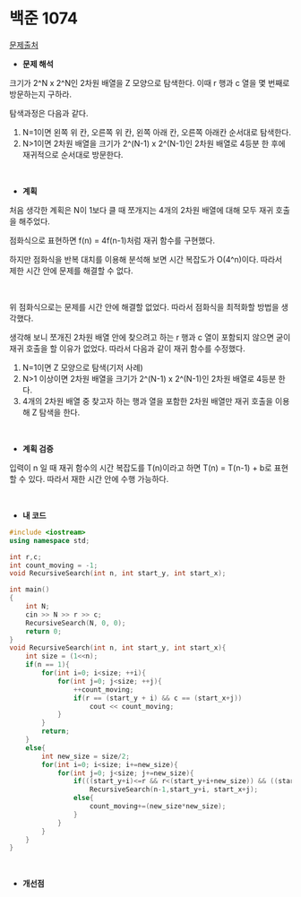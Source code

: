 # 백준 1074

[문제출처](https://www.acmicpc.net/problem/1074)

- **문제 해석**

크기가 2^N x 2^N인 2차원 배열을 Z 모양으로 탐색한다. 이때 r 행과 c 열을 몇 번째로 방문하는지 구하라.

탐색과정은 다음과 같다. 

1. N=1이면  왼쪽 위 칸, 오른쪽 위 칸, 왼쪽 아래 칸, 오른쪽 아래칸 순서대로 탐색한다. 
2. N>1이면 2차원 배열을 크기가 2^(N-1) x 2^(N-1)인 2차원 배열로 4등분 한 후에 재귀적으로 순서대로 방문한다. 

<br/>

- **계획**

처음 생각한 계획은 N이 1보다 클 때 쪼개지는 4개의 2차원 배열에 대해 모두 재귀 호출을 해주었다. 

점화식으로 표현하면 f(n) = 4f(n-1)처럼 재귀 함수를 구현했다. 

하지만 점화식을 반복 대치를 이용해 분석해 보면 시간 복잡도가 O(4^n)이다. 따라서 제한 시간 안에 문제를 해결할 수 없다.

<br/>

위 점화식으로는 문제를 시간 안에 해결할 없었다. 따라서 점화식을 최적화할 방법을 생각했다. 

생각해 보니 쪼개진 2차원 배열 안에 찾으려고 하는 r 행과 c 열이 포함되지 않으면 굳이 재귀 호출을 할 이유가 없었다. 따라서 다음과 같이 재귀 함수를 수정했다. 

1. N=1이면 Z 모양으로 탐색(기저 사례)
2. N>1 이상이면 2차원 배열을 크기가 2^(N-1) x 2^(N-1)인 2차원 배열로 4등분 한다. 
3. 4개의 2차원 배열 중 찾고자 하는 행과 열을 포함한 2차원 배열만 재귀 호출을 이용해 Z 탐색을 한다. 

<br/>

- **계획 검증**

입력이 n 일 때 재귀 함수의 시간 복잡도를 T(n)이라고 하면 T(n) = T(n-1) + b로 표현 할 수 있다. 따라서 재한 시간 안에 수행 가능하다. 

<br/>

- **내 코드**

```c++
#include <iostream>
using namespace std;

int r,c;
int count_moving = -1;
void RecursiveSearch(int n, int start_y, int start_x);

int main()
{
    int N;
    cin >> N >> r >> c;
    RecursiveSearch(N, 0, 0);
    return 0;
}
void RecursiveSearch(int n, int start_y, int start_x){
    int size = (1<<n);
    if(n == 1){
        for(int i=0; i<size; ++i){
            for(int j=0; j<size; ++j){
                ++count_moving;
                if(r == (start_y + i) && c == (start_x+j))
                    cout << count_moving;
            }
        }
        return;
    }
    else{
        int new_size = size/2;
        for(int i=0; i<size; i+=new_size){
            for(int j=0; j<size; j+=new_size){
                if(((start_y+i)<=r && r<(start_y+i+new_size)) && ((start_x+j)<=c && c<(start_x+j+new_size)))
                    RecursiveSearch(n-1,start_y+i, start_x+j);
                else{
                    count_moving+=(new_size*new_size);
                }
            }
        }
    }
}
```

<br/>

- **개선점**

